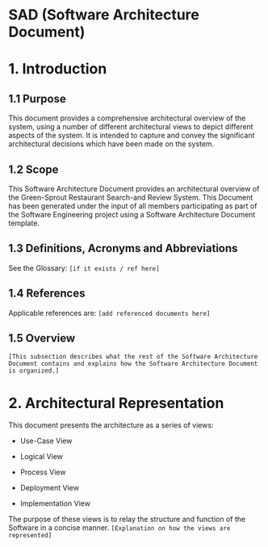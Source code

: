 # SAD (**S**oftware **A**rchitecture **D**ocument)

# 1. Introduction

## 1.1 Purpose

This document provides a comprehensive architectural overview of the system, using a number of different architectural views to depict different aspects of the system. It is intended to capture and convey the significant architectural decisions which have been made on the system.

## 1.2 Scope

This Software Architecture Document provides an architectural overview of the Green-Sprout Restaurant Search-and Review System. This Document has been generated under the input of all members participating as part of the Software Engineering project using a Software Architecture Document template.

## 1.3 Definitions, Acronyms and Abbreviations

See the Glossary: ```[if it exists / ref here]```

## 1.4 References

Applicable references are: ```[add referenced documents here]```

## 1.5 Overview

```
[This subsection describes what the rest of the Software Architecture Document contains and explains how the Software Architecture Document is organized.]
```

# 2. Architectural Representation

This document presents the architecture as a series of views:

- Use-Case View
  
- Logical View
  
- Process View
  
- Deployment View
  
- Implementation View
  

The purpose of these views is to relay the structure and function of the Software in a concise manner. 
```[Explanation on how the views are represented] ```
